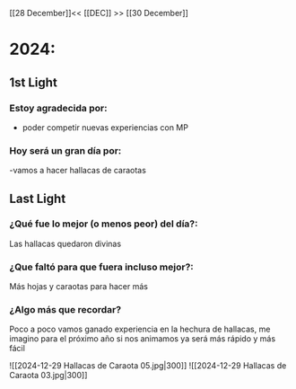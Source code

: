 [[28 December]]<< [[DEC]] >> [[30 December]]

# 2024:

## 1st Light

### Estoy agradecida por:
- poder competir nuevas experiencias con MP
### Hoy será un gran día por:
-vamos a hacer hallacas de caraotas 

## Last Light

### ¿Qué fue lo mejor (o menos peor) del día?:
Las hallacas quedaron divinas 

### ¿Que faltó para que fuera incluso mejor?:
Más hojas y caraotas para hacer más 

### ¿Algo más que recordar?
Poco a poco vamos ganado experiencia en la hechura de hallacas, me imagino para el próximo año si nos animamos ya será más rápido y más fácil 

![[2024-12-29 Hallacas de Caraota 05.jpg|300]]
![[2024-12-29 Hallacas de Caraota 03.jpg|300]]
